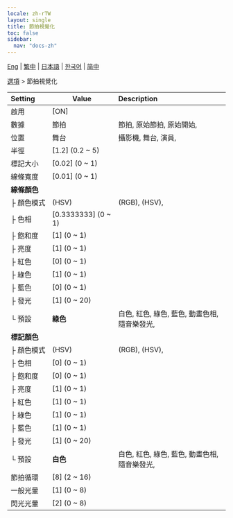```yaml
---
locale: zh-rTW
layout: single
title: 節拍視覺化
toc: false
sidebar:
  nav: "docs-zh"
---
```

[Eng](/dancexr/menu/2025.4/stage/beats_visualizer) | [繁中](/tw/dancexr/menu/2025.4/stage/beats_visualizer) | [日本語](/jp/dancexr/menu/2025.4/stage/beats_visualizer) | [한국어](/kr/dancexr/menu/2025.4/stage/beats_visualizer) | [简中](/zh/dancexr/menu/2025.4/stage/beats_visualizer)

[選項](../menu#選項) > 節拍視覺化



| Setting | Value | Description |
| :--- | --- | :--- |
|<nobr>啟用</nobr>| [ON] | 
|<nobr>數據</nobr>| 節拍 | 節拍, 原始節拍, 原始開始, 
|<nobr>位置</nobr>| 舞台 | 攝影機, 舞台, 演員, 
|<nobr>半徑</nobr>| [1.2] (0.2 ~ 5) | 
|<nobr>標記大小</nobr>| [0.02] (0 ~ 1) | 
|<nobr>線條寬度</nobr>| [0.01] (0 ~ 1) | 
|<nobr><b>線條顏色</b></nobr>| | 
|<nobr>├&nbsp;顏色模式</nobr>| (HSV) | (RGB), (HSV), 
|<nobr>├&nbsp;色相</nobr>| [0.3333333] (0 ~ 1) | 
|<nobr>├&nbsp;飽和度</nobr>| [1] (0 ~ 1) | 
|<nobr>├&nbsp;亮度</nobr>| [1] (0 ~ 1) | 
|<nobr>├&nbsp;紅色</nobr>| [0] (0 ~ 1) | 
|<nobr>├&nbsp;綠色</nobr>| [1] (0 ~ 1) | 
|<nobr>├&nbsp;藍色</nobr>| [0] (0 ~ 1) | 
|<nobr>├&nbsp;發光</nobr>| [1] (0 ~ 20) | 
|<nobr>└&nbsp;預設</nobr>| **綠色** | 白色, 紅色, 綠色, 藍色, 動畫色相, 隨音樂發光,  |
|<nobr><b>標記顏色</b></nobr>| | 
|<nobr>├&nbsp;顏色模式</nobr>| (HSV) | (RGB), (HSV), 
|<nobr>├&nbsp;色相</nobr>| [0] (0 ~ 1) | 
|<nobr>├&nbsp;飽和度</nobr>| [0] (0 ~ 1) | 
|<nobr>├&nbsp;亮度</nobr>| [1] (0 ~ 1) | 
|<nobr>├&nbsp;紅色</nobr>| [1] (0 ~ 1) | 
|<nobr>├&nbsp;綠色</nobr>| [1] (0 ~ 1) | 
|<nobr>├&nbsp;藍色</nobr>| [1] (0 ~ 1) | 
|<nobr>├&nbsp;發光</nobr>| [1] (0 ~ 20) | 
|<nobr>└&nbsp;預設</nobr>| **白色** | 白色, 紅色, 綠色, 藍色, 動畫色相, 隨音樂發光,  |
|<nobr>節拍循環</nobr>| [8] (2 ~ 16) | 
|<nobr>一般光暈</nobr>| [1] (0 ~ 8) | 
|<nobr>閃光光暈</nobr>| [2] (0 ~ 8) | 
